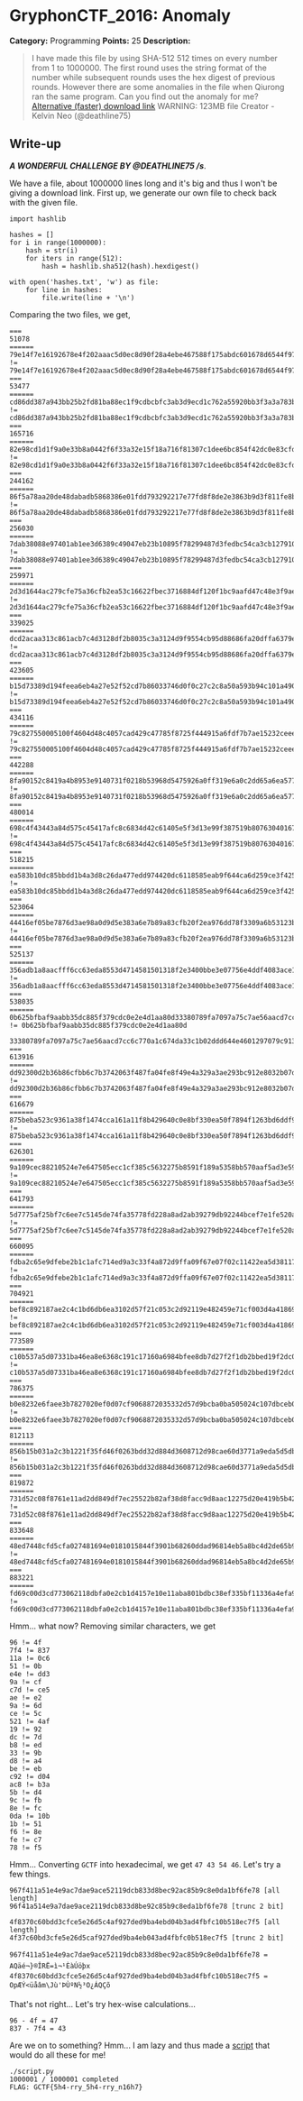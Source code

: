 # GryphonCTF_2016: Anomaly

**Category:** Programming
**Points:** 25
**Description:**

>I have made this file by using SHA-512 512 times on every number from 1 to 1000000. The first round uses the string format of the number while subsequent rounds uses the hex digest of previous rounds. However there are some anomalies in the file when Qiurong ran the same program. Can you find out the anomaly for me?
[Alternative (faster) download link](https://mega.nz/#!rMBiwD7S!6Z232YHiY1rkLzLJ6SYZhDGSTsNtlRKhlyEroFmBFHM)
WARNING: 123MB file
Creator - Kelvin Neo (@deathline75)

## Write-up
**_A WONDERFUL CHALLENGE BY @DEATHLINE75 /s_**.

We have a file, about 1000000 lines long and it's big and thus I won't be giving a download link. First up, we generate our own file to check back with the given file.

    import hashlib

    hashes = []
    for i in range(1000000):
        hash = str(i)
        for iters in range(512):
            hash = hashlib.sha512(hash).hexdigest()

    with open('hashes.txt', 'w') as file:
        for line in hashes:
            file.write(line + '\n')

Comparing the two files, we get, 

    ===
    51078
    ======
    79e14f7e16192678e4f202aaac5d0ec8d90f28a4ebe467588f175abdc601678d6544f977c81eba9d1c4a95c34fda85752b19098b827f2bbc876db1553617ca96 !=  79e14f7e16192678e4f202aaac5d0ec8d90f28a4ebe467588f175abdc601678d6544f977c81eba9d1c4a95c34fda85752b19098b827f2bbc876db1553617ca4f
    ===
    53477
    ======
    cd86dd387a943bb25b2fd81ba88ec1f9cdbcbfc3ab3d9ecd1c762a55920bb3f3a3a783b86c20708d8cbc357968dc7f2680f3d9f6de140a86de22806d5848c7f4 != cd86dd387a943bb25b2fd81ba88ec1f9cdbcbfc3ab3d9ecd1c762a55920bb3f3a3a783b86c20708d8cbc357968dc7f2680f3d9f6de140a86de22806d5848c837
    ===
    165716
    ======
    82e98cd1d1f9a0e33b8a0442f6f33a32e15f18a716f81307c1dee6bc854f42dc0e83cfdd83be2ebcc5bca8b97d02762d04160948e030e259b545c0e11a66711a != 82e98cd1d1f9a0e33b8a0442f6f33a32e15f18a716f81307c1dee6bc854f42dc0e83cfdd83be2ebcc5bca8b97d02762d04160948e030e259b545c0e11a6670c6
    ===
    244162
    ======
    86f5a78aa20de48dabadb5868386e01fdd793292217e77fd8f8de2e3863b9d3f811fe8b6c5d85446355f187d3ef7774595a382ce163699826c0d2e8008ca9251 != 86f5a78aa20de48dabadb5868386e01fdd793292217e77fd8f8de2e3863b9d3f811fe8b6c5d85446355f187d3ef7774595a382ce163699826c0d2e8008ca920b
    ===
    256030
    ======
    7dab38088e97401ab1ee3d6389c49047eb23b10895f78299487d3fedbc54ca3cb127910c111c06082addb396f5957c0c9038d725a76999048a2d62620eb8ee4e != 7dab38088e97401ab1ee3d6389c49047eb23b10895f78299487d3fedbc54ca3cb127910c111c06082addb396f5957c0c9038d725a76999048a2d62620eb8edd3
    ===
    259971
    ======
    2d3d1644ac279cfe75a36cfb2ea53c16622fbec3716884df120f1bc9aafd47c48e3f9aee16e32512057bf656cf40d5a6392b9efa82a6fc21beb859c09a853a9a != 2d3d1644ac279cfe75a36cfb2ea53c16622fbec3716884df120f1bc9aafd47c48e3f9aee16e32512057bf656cf40d5a6392b9efa82a6fc21beb859c09a853acf
    ===
    339025
    ======
    dcd2acaa313c861acb7c4d3128df2b8035c3a3124d9f9554cb95d88686fa20dffa6379e7e04dcece28d0c21f0907af8cc4792f6b259d9cf5a6ab74792b8d9c7d != dcd2acaa313c861acb7c4d3128df2b8035c3a3124d9f9554cb95d88686fa20dffa6379e7e04dcece28d0c21f0907af8cc4792f6b259d9cf5a6ab74792b8d9ce5
    ===
    423605
    ======
    b15d73389d194feea6eb4a27e52f52cd7b86033746d0f0c27c2c8a50a593b94c101a49073e4fc6313f52298719ce2236f40739140d713eafb20eddfb42ba3dae != b15d73389d194feea6eb4a27e52f52cd7b86033746d0f0c27c2c8a50a593b94c101a49073e4fc6313f52298719ce2236f40739140d713eafb20eddfb42ba3de2
    ===
    434116
    ======
    79c827550005100f4604d48c4057cad429c47785f8725f444915a6fdf7b7ae15232ceee4ed08fc64714c7c3a9bf2409f3ed095d4f479e1458f16f00175f2379a != 79c827550005100f4604d48c4057cad429c47785f8725f444915a6fdf7b7ae15232ceee4ed08fc64714c7c3a9bf2409f3ed095d4f479e1458f16f00175f2376d
    ===
    442288
    ======
    8fa90152c8419a4b8953e9140731f0218b53968d5475926a0ff319e6a0c2dd65a6ea57713a765434d87fbec32d8373856fa85fb716dd02f6262f6ad8e64277ce != 8fa90152c8419a4b8953e9140731f0218b53968d5475926a0ff319e6a0c2dd65a6ea57713a765434d87fbec32d8373856fa85fb716dd02f6262f6ad8e642775c
    ===
    480014
    ======
    698c4f43443a84d575c45417afc8c6834d42c61405e5f3d13e99f387519b807630401677284cc90b4b89779f244adbc5c7d7d5670db7f14166c8b8ddc1bfe521 != 698c4f43443a84d575c45417afc8c6834d42c61405e5f3d13e99f387519b807630401677284cc90b4b89779f244adbc5c7d7d5670db7f14166c8b8ddc1bfe4af
    ===
    518215
    ======
    ea583b10dc85bbdd1b4a3d8c26da477edd974420dc6118585eab9f644ca6d259ce3f425fef486c884c6574b7b2478743e8aa092e1beebad8eb9e3e39453bbd19 != ea583b10dc85bbdd1b4a3d8c26da477edd974420dc6118585eab9f644ca6d259ce3f425fef486c884c6574b7b2478743e8aa092e1beebad8eb9e3e39453bbd92
    ===
    523064
    ======
    44416ef05be7876d3ae98a0d9d5e383a6e7b89a83cfb20f2ea976dd78f3309a6b53123b4b3013bc2157ca9ab4f593bd2cd65278c18aae3b588ede6296a3cfedc != 44416ef05be7876d3ae98a0d9d5e383a6e7b89a83cfb20f2ea976dd78f3309a6b53123b4b3013bc2157ca9ab4f593bd2cd65278c18aae3b588ede6296a3cfe7d
    ===
    525137
    ======
    356adb1a8aacfff6cc63eda8553d4714581501318f2e3400bbe3e07756e4ddf4083ace119e8fe12a7d4020d63a9ea17bb6d8394557b85c0c0b9b049b21f85cb8 != 356adb1a8aacfff6cc63eda8553d4714581501318f2e3400bbe3e07756e4ddf4083ace119e8fe12a7d4020d63a9ea17bb6d8394557b85c0c0b9b049b21f85ced
    ===
    538035
    ======
    0b625bfbaf9aabb35dc885f379cdc0e2e4d1aa80d33380789fa7097a75c7ae56aacd7cc6c770a1c674da33c1b02ddd644e4601297079c91301ae7fbc9bcb0f33 != 0b625bfbaf9aabb35dc885f379cdc0e2e4d1aa80d
     33380789fa7097a75c7ae56aacd7cc6c770a1c674da33c1b02ddd644e4601297079c91301ae7fbc9bcb0f9b
    ===
    613916
    ======
    dd92300d2b36b86cfbb6c7b3742063f487fa04fe8f49e4a329a3ae293bc912e8032b07d94668e845bc96e5c3d74cb6ee8dda629882add6191f231fb776e6e3d8 != dd92300d2b36b86cfbb6c7b3742063f487fa04fe8f49e4a329a3ae293bc912e8032b07d94668e845bc96e5c3d74cb6ee8dda629882add6191f231fb776e6e3a4
    ===
    616679
    ======
    875beba523c9361a38f1474cca161a11f8b429640c0e8bf330ea50f7894f1263bd6ddf9901689d71a6685f6ae3457379220e88026b2a39c4ea37dd6cd05c9ebe != 875beba523c9361a38f1474cca161a11f8b429640c0e8bf330ea50f7894f1263bd6ddf9901689d71a6685f6ae3457379220e88026b2a39c4ea37dd6cd05c9eeb
    ===
    626301
    ======
    9a109cec88210524e7e647505ecc1cf385c5632275b8591f189a5358bb570aaf5ad3e5906e2bdd39fc4214b58391c479d078101128237193831825c237739c92 != 9a109cec88210524e7e647505ecc1cf385c5632275b8591f189a5358bb570aaf5ad3e5906e2bdd39fc4214b58391c479d078101128237193831825c237739d04
    ===
    641793
    ======
    5d7775af25bf7c6ee7c5145de74fa35778fd228a8ad2ab39279db92244bcef7e1fe520aa4d165eb3dbd7bf535b219dd104fda8ad8473cba7a500fcfff9be8ac8 != 5d7775af25bf7c6ee7c5145de74fa35778fd228a8ad2ab39279db92244bcef7e1fe520aa4d165eb3dbd7bf535b219dd104fda8ad8473cba7a500fcfff9be8b3a
    ===
    660095
    ======
    fdba2c65e9dfebe2b1c1afc714ed9a3c33f4a872d9ffa09f67e07f02c11422ea5d381175c851a969e85f9b2451e80502e12d043abdc99f79be0cdbad31e0445b != fdba2c65e9dfebe2b1c1afc714ed9a3c33f4a872d9ffa09f67e07f02c11422ea5d381175c851a969e85f9b2451e80502e12d043abdc99f79be0cdbad31e044d4
    ===
    704921
    ======
    bef8c892187ae2c4c1bd6db6ea3102d57f21c053c2d92119e482459e71cf003d4a4186986671136aa66bd2f95fc1936df1980b884850a1340ce6bd5cfdb9879c != bef8c892187ae2c4c1bd6db6ea3102d57f21c053c2d92119e482459e71cf003d4a4186986671136aa66bd2f95fc1936df1980b884850a1340ce6bd5cfdb987fb
    ===
    773589
    ======
    c10b537a5d07331ba46ea8e6368c191c17160a6984bfee8db7d27f2f1db2bbed19f2dc03c72930e3b7b815196c5b53ee8fb728fb9f37ab8d6f5da6f630df228e != c10b537a5d07331ba46ea8e6368c191c17160a6984bfee8db7d27f2f1db2bbed19f2dc03c72930e3b7b815196c5b53ee8fb728fb9f37ab8d6f5da6f630df22fc
    ===
    786375
    ======
    b0e8232e6faee3b7827020ef0d07cf9068872035332d57d9bcba0ba505024c107dbceb0356217fb0f0026d4176a8b0a990ea8439269804f207babb108d2d90da != b0e8232e6faee3b7827020ef0d07cf9068872035332d57d9bcba0ba505024c107dbceb0356217fb0f0026d4176a8b0a990ea8439269804f207babb108d2d910b
    ===
    812113
    ======
    856b15b031a2c3b1221f35fd46f0263bdd32d884d3608712d98cae60d3771a9eda5d5dbf68ceb6428fa82c755b5dd0fcdc60803ca6e67997ca258daaad25df1b != 856b15b031a2c3b1221f35fd46f0263bdd32d884d3608712d98cae60d3771a9eda5d5dbf68ceb6428fa82c755b5dd0fcdc60803ca6e67997ca258daaad25df51
    ===
    819872
    ======
    731d52c08f8761e11ad2dd849df7ec25522b82af38d8facc9d8aac12275d20e419b5b427eece9c1776840d57ce2a6d8266a35bdb28407af4e4ad33d91170e6f6 != 731d52c08f8761e11ad2dd849df7ec25522b82af38d8facc9d8aac12275d20e419b5b427eece9c1776840d57ce2a6d8266a35bdb28407af4e4ad33d91170e68e
    ===
    833648
    ======
    48ed7448cfd5cfa027481694e0181015844f3901b68260ddad96814eb5a8bc4d2de65b938ed34ca2ca61e95ec43abdb925ca87351beed522eccf7228e01ed6fe != 48ed7448cfd5cfa027481694e0181015844f3901b68260ddad96814eb5a8bc4d2de65b938ed34ca2ca61e95ec43abdb925ca87351beed522eccf7228e01ed6c7
    ===
    883221
    ======
    fd69c00d3cd773062118dbfa0e2cb1d4157e10e11aba801bdbc38ef335bf11336a4efa9f87d05c305777a58f0019f99ac76cf2a6217465974518900e575cc678 != fd69c00d3cd773062118dbfa0e2cb1d4157e10e11aba801bdbc38ef335bf11336a4efa9f87d05c305777a58f0019f99ac76cf2a6217465974518900e575cc6f5

Hmm... what now? Removing similar characters, we get

    96 != 4f
    7f4 != 837
    11a != 0c6
    51 != 0b
    e4e != dd3
    9a != cf
    c7d != ce5
    ae != e2
    9a != 6d
    ce != 5c
    521 != 4af
    19 != 92
    dc != 7d
    b8 != ed
    33 != 9b
    d8 != a4
    be != eb
    c92 != d04
    ac8 != b3a
    5b != d4
    9c != fb
    8e != fc
    0da != 10b
    1b != 51
    f6 != 8e
    fe != c7
    78 != f5

Hmm... Converting `GCTF` into hexadecimal, we get `47 43 54 46`. Let's try a few things.

    967f411a51e4e9ac7dae9ace52119dcb833d8bec92ac85b9c8e0da1bf6fe78 [all length]
    96f41a514e9a7dae9ace2119dcb833d8be92c85b9c8eda1bf6fe78 [trunc 2 bit]

    4f8370c60bdd3cfce5e26d5c4af927ded9ba4ebd04b3ad4fbfc10b518ec7f5 [all length]
    4f37c60bd3cfe5e26d5caf927ded9ba4eb043ad4fbfc0b518ec7f5 [trunc 2 bit]

    967f411a51e4e9ac7dae9ace52119dcb833d8bec92ac85b9c8e0da1bf6fe78 = AQäé¬}®ÎRË=ì¬¹ÈàÚöþx
    4f8370c60bdd3cfce5e26d5c4af927ded9ba4ebd04b3ad4fbfc10b518ec7f5 = OpÆÝ<üåâm\Jù'ÞÙºN½³­O¿ÁQÇõ

That's not right... Let's try hex-wise calculations...

    96 - 4f = 47
    837 - 7f4 = 43

Are we on to something? Hmm... I am lazy and thus made a [script](script.py) that would do all these for me!

    ./script.py
    1000001 / 1000001 completed
    FLAG: GCTF{5h4-rry_5h4-rry_n16h7}
